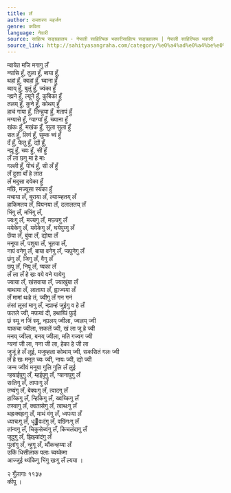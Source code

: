 ```yaml
---
title: लँ
author: रामशरण महर्जन
genre: कविता
language: नेवारी
source: साहित्य सङ्ग्रहालय - नेपाली साहित्यिक भकारीसाहित्य सङ्ग्रहालय | नेपाली साहित्यिक भकारी
source_link: http://sahityasangraha.com/category/%e0%a4%ad%e0%a4%be%e0%a4%b7%e0%a4%be-%e0%a4%ad%e0%a4%be%e0%a4%b7%e0%a5%80-%e0%a4%b8%e0%a4%be%e0%a4%b9%e0%a4%bf%e0%a4%a4%e0%a5%8d%e0%a4%af/%e0%a4%a8%e0%a5%87%e0%a4%b5%e0%a4%be%e0%a4%b0%e0%a5%80-%e0%a4%b0%e0%a4%9a%e0%a4%a8%e0%a4%be/
---
```


म्वायेत मजि मगागु लँ  
न्यासि हुँ, तुला हुँ, ब्वया हुँ,  
थहां हुँ, क्वहां हुँ, घ्वाना हुँ  
ब्वाय् हुँ, बुलुं हुँ, ज्वंका हुँ  
न्ह्यने हुँ, ल्यूने हुँ, कुबिका हुँ  
तलय् हुँ, कुने हुुँ, कोथय् हुँ  
हाचं गाया हुँ, तिन्हुया हुँ, मतापं हुँ  
मग्यासे हुँ, ग्याग्यां हुँ, ख्याना हुँ  
खंकः हुँ, मखंक हुँ, सुला सुला हुँ  
सत हुँ, लिगं हुँ, सुम्क च्वं हुँ  
दँ हुँ, फेतु हुँ, द्यों हुँ,  
न्ह्यू हुँ, ख्वः हुँ, सी हुँ  
लँ ला छगु मा हे माः  
गल्ली हुँ, पीचं हुँ, सी लँ हुँ  
लँ दुसा बाँ हे लात  
लँ मदुसा दयेका हुँ  
मछिं, मज्यूसा स्यंका हुँ  
मचाया लँ, बुराया लँ, ल्याय्म्हतय् लँ  
हाकिमतय लँ, पियनया लँ, दलालतय् लँ  
भिंगु लँ, मभिंगु लँ,  
ज्यःगु लँ, मज्यगु लँ, मछ्यगु लँ  
मयेकेगु लँ, ययेकेगु लँ, घयेपुय्गु लँ  
छेंया लँ, बुंया लँ, द्योया लँ  
मनूया लँ, पशुया लँ, भूतया लँ,  
नापं वनेगु लँ, बाया वनेगु लँ, प्यपुनेगु लँ  
छंगु लँ, जिगु लँ, वैगु लँ  
छपू लँ, निपू लँ, प्यका लँ  
लँ ला लँ हे खः वये वने यायेगु  
ज्याया लँ, खंसवाया लँ, ज्याखुंया लँ  
बाथाया लँ, लाताया लँ, ह्वाज्यया लँ  
लँ मामां थःहे तं, ज्वीगु लँ गन गनं  
तंसां लूसां मागु लँ, न्ह्याम्हं जुईगु व हे लँ  
फतले ज्वी, मफय्वं दी, हथाय्पिं फुई  
छं स्यू न जिं स्यू, न्ह्यलय् ज्वीला, ज्वलय् ज्वी  
याकचा ज्वीला, सकलें ज्वी, खं ला जू हे ज्वी  
मनय् ज्वीला, बनय् ज्वीला, मति गज्वग ज्वी  
ग्यनां जी ला, गना जी ला, हेका हे जी ला  
जुजूं हे लँ लूई, मजुम्हला कोथाय् ज्वी, सकसितं गलः ज्वी  
लँ हे खः मनूत च्यः ज्वी, नायः ज्वी, द्यो ज्वी  
जन्म ज्वीवं मनूया गुलि गुलि लँ लुई  
न्हयाईपुगु लँ, म्हईपुगु लँ, ग्यानापुगु लँ  
सःतिगु लँ, तापाःगु लँ  
तप्यंगु लँ, बेक्वःगु लँ, त्वादगु लँ  
हाय्किगु लँ, न्हिकिगु लँ, ख्वय्किगु लँ  
तस्वागु लँ, क्वतासेगु लँ, त्वाथःगु लँ  
थह्रःक्वह्रःगु लँ, माथं वंगु लँ, ध्वपःया लँ  
ध्याचःगु लँ, धूवःदंगु लँ, वछिंगःगु लँ  
तांन्वगु लँ, चिकुसेच्वंगु लँ, किचलंदागु लँ  
जूदुगु लँ, झिझ्यांदंगु लँ  
पुलांगु लँ, न्हुगू लँ, थौंकन्हय्या लँ  
उकिं धिसीलाक पलाः च्वय्केमा  
आज्जुई थ्यंकिगु भिंगु खःगु लँ ल्यया ।

२ गुँलागाः ११३७  
कीपू ।
